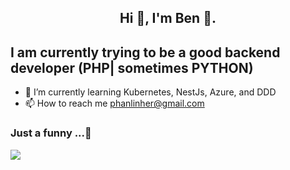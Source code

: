 <h2 align="center">Hi 🌱, I'm Ben 👋.</h2>

<h2> I am currently trying to be a good backend developer (PHP| sometimes PYTHON) </h2>

- 🌱 I’m currently learning Kubernetes, NestJs, Azure, and DDD
- 📫 How to reach me phanlinher@gmail.com

### Just a funny ...🤡
<img src="https://media.giphy.com/media/v1.Y2lkPTc5MGI3NjExN3JrZTRmZXdidnZ1cWllZXF2OWJyanBsYXd1NThpcDdodG5kMWczMyZlcD12MV9pbnRlcm5hbF9naWZfYnlfaWQmY3Q9Zw/t6QJUMh4BC7pJFB4QV/giphy-downsized-large.gif">
